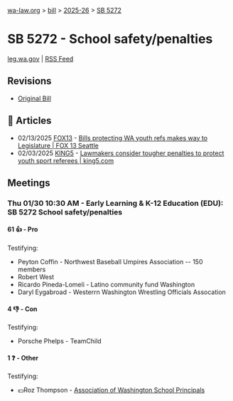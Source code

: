 [wa-law.org](/) > [bill](/bill/) > [2025-26](/bill/2025-26/) > [SB 5272](/bill/2025-26/sb/5272/)

# SB 5272 - School safety/penalties
[leg.wa.gov](https://app.leg.wa.gov/billsummary?BillNumber=5272&Year=2025&Initiative=false) | [RSS Feed](./rss.xml)

## Revisions
* [Original Bill](1/)

## 📰 Articles
* 02/13/2025 [FOX13](/org/fox13/) - [Bills protecting WA youth refs makes way to Legislature | FOX 13 Seattle](https://www.fox13seattle.com/news/bills-youth-referees-wa-legislature-seattle-hockey#:~:text=SB%205272)
* 02/03/2025 [KING5](/org/king5/) - [Lawmakers consider tougher penalties to protect youth sport referees | king5.com](https://www.king5.com/article/news/politics/state-politics/law-penalties-youth-sports-referees-harassment/281-11c1d613-5173-4526-9eb7-1805f4c76f6c#:~:text=Senate%20Bill%205272)

## Meetings
### Thu 01/30 10:30 AM - Early Learning & K-12 Education (EDU): SB 5272 School safety/penalties
#### 61 👍 - Pro
Testifying:
* Peyton Coffin - Northwest Baseball Umpires Association -- 150 members
* Robert West
* Ricardo Pineda-Lomeli - Latino community fund Washington
* Daryl Eygabroad - Westerrn Washington Wrestling Officials Assocation

#### 4 👎 - Con
Testifying:
* Porsche Phelps - TeamChild

#### 1 ❓ - Other
Testifying:
* 💵Roz Thompson - [Association of Washington School Principals](/org/association_of_washington_school_principals/)
